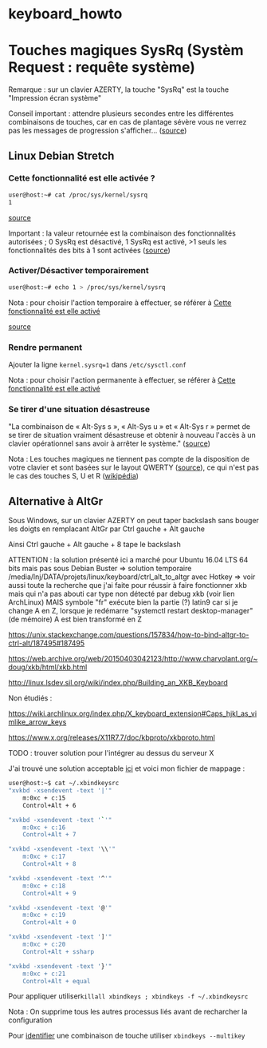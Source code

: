 # keyboard_howto

# Touches magiques SysRq (Systèm Request : requête système)
Remarque : sur un clavier AZERTY, la touche "SysRq" est la touche "Impression écran système"

Conseil important : 
attendre plusieurs secondes entre les différentes combinaisons de touches, 
car en cas de plantage sévère vous ne verrez pas les messages de progression s'afficher... ([source](https://www.debian.org/doc/manuals/debian-reference/ch09.fr.html#_alt_sysrq_key))
## Linux Debian Stretch
### <a name="enabled_or_not"></a> Cette fonctionnalité est elle activée ?
```sh
user@host:~# cat /proc/sys/kernel/sysrq
1
```
[source](https://www.debian.org/doc/manuals/debian-reference/ch09.fr.html#_alt_sysrq_key)

Important : la valeur retournée est la combinaison des fonctionnalités autorisées ; 0 SysRq est désactivé, 1 SysRq est activé, 
&gt;1 seuls les fonctionnalités des bits à 1 sont activées ([source](https://www.kernel.org/doc/html/latest/admin-guide/sysrq.html))
### Activer/Désactiver temporairement
```sh
user@host:~# echo 1 > /proc/sys/kernel/sysrq
```
Nota : pour choisir l'action temporaire à effectuer, se référer à [Cette fonctionnalité est elle activé](#enabled_or_not)

[source](https://www.debian.org/doc/manuals/debian-reference/ch09.fr.html#_alt_sysrq_key)
### Rendre permanent
Ajouter la ligne ```kernel.sysrq=1``` dans ```/etc/sysctl.conf```

Nota : pour choisir l'action permanente à effectuer, se référer à [Cette fonctionnalité est elle activé](#enabled_or_not)
### Se tirer d'une situation désastreuse
"La combinaison de « Alt-Sys s », « Alt-Sys u » et « Alt-Sys r » permet de se tirer de situation vraiment désastreuse et obtenir à nouveau l'accès à un clavier opérationnel sans avoir à arrêter le système." ([source](https://www.debian.org/doc/manuals/debian-reference/ch09.fr.html#_alt_sysrq_key))

Nota : Les touches magiques ne tiennent pas compte de la disposition de votre clavier et sont basées sur le layout QWERTY ([source](http://doc.ubuntu-fr.org/touches_magiques#les_combinaisons_de_touches)), ce qui n'est pas le cas des touches S, U et R ([wikipédia](https://en.wikipedia.org/wiki/Magic_SysRq_key#Commands))

## Alternative à AltGr
Sous Windows, sur un clavier AZERTY on peut taper backslash sans bouger les doigts en remplacant AltGr par Ctrl gauche + Alt gauche

Ainsi Ctrl gauche + Alt gauche + 8 tape le backslash

ATTENTION : la solution présenté ici a marché pour Ubuntu 16.04 LTS 64 bits mais pas sous Debian Buster
=> solution temporaire /media/lnj/DATA/projets/linux/keyboard/ctrl_alt_to_altgr avec Hotkey
=> voir aussi toute la recherche que j'ai faite pour réussir à faire fonctionner xkb mais qui n'a pas abouti car type non détecté par debug xkb (voir lien ArchLinux) MAIS symbole "fr" exécute bien la partie (?) latin9 car si je change A en Z, lorsque je redémarre "systemctl restart desktop-manager" (de mémoire) A est bien transformé en Z

https://unix.stackexchange.com/questions/157834/how-to-bind-altgr-to-ctrl-alt/187495#187495

https://web.archive.org/web/20150403042123/http://www.charvolant.org/~doug/xkb/html/xkb.html

http://linux.lsdev.sil.org/wiki/index.php/Building_an_XKB_Keyboard

Non étudiés : 

https://wiki.archlinux.org/index.php/X_keyboard_extension#Caps_hjkl_as_vimlike_arrow_keys

https://www.x.org/releases/X11R7.7/doc/kbproto/xkbproto.html

TODO : trouver solution pour l'intégrer au dessus du serveur X

J'ai trouvé une solution acceptable [ici](https://unix.stackexchange.com/questions/84707/how-can-i-make-ctrl-alt-act-like-alt-gr-in-ubuntu/184886#184886)
et voici mon fichier de mappage :
```sh
user@host:~$ cat ~/.xbindkeysrc
"xvkbd -xsendevent -text '|'"
    m:0xc + c:15
    Control+Alt + 6

"xvkbd -xsendevent -text '`'"
    m:0xc + c:16
    Control+Alt + 7

"xvkbd -xsendevent -text '\\'"
    m:0xc + c:17
    Control+Alt + 8

"xvkbd -xsendevent -text '^'"
    m:0xc + c:18
    Control+Alt + 9

"xvkbd -xsendevent -text '@'"
    m:0xc + c:19
    Control+Alt + 0

"xvkbd -xsendevent -text ']'"
    m:0xc + c:20
    Control+Alt + ssharp

"xvkbd -xsendevent -text '}'"
    m:0xc + c:21
    Control+Alt + equal
```
Pour appliquer utiliser```killall xbindkeys ; xbindkeys -f ~/.xbindkeysrc```

Nota : On supprime tous les autres processus liés avant de recharcher la configuration

Pour [identifier](https://wiki.archlinux.org/index.php/Xbindkeys#GUI_method) une combinaison de touche utiliser ```xbindkeys --multikey ```


